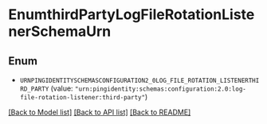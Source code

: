 # EnumthirdPartyLogFileRotationListenerSchemaUrn

## Enum


* `URNPINGIDENTITYSCHEMASCONFIGURATION2_0LOG_FILE_ROTATION_LISTENERTHIRD_PARTY` (value: `"urn:pingidentity:schemas:configuration:2.0:log-file-rotation-listener:third-party"`)


[[Back to Model list]](../README.md#documentation-for-models) [[Back to API list]](../README.md#documentation-for-api-endpoints) [[Back to README]](../README.md)



